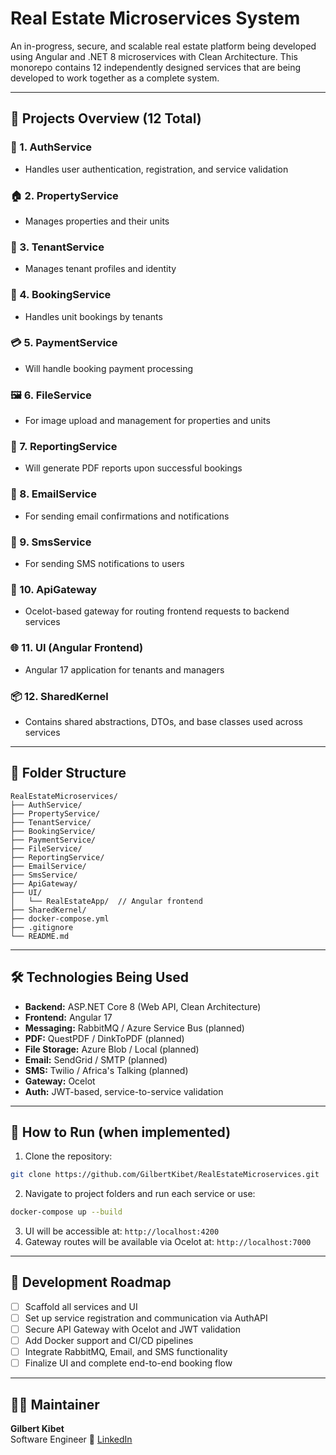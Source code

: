 # Real Estate Microservices System

An in-progress, secure, and scalable real estate platform being developed using Angular and .NET 8 microservices with Clean Architecture. This monorepo contains 12 independently designed services that are being developed to work together as a complete system.

---

## 🧱 Projects Overview (12 Total)

### 🔐 1. AuthService
- Handles user authentication, registration, and service validation

### 🏠 2. PropertyService
- Manages properties and their units

### 👤 3. TenantService
- Manages tenant profiles and identity

### 📅 4. BookingService
- Handles unit bookings by tenants

### 💳 5. PaymentService
- Will handle booking payment processing

### 🖼️ 6. FileService
- For image upload and management for properties and units

### 📄 7. ReportingService
- Will generate PDF reports upon successful bookings

### 📧 8. EmailService
- For sending email confirmations and notifications

### 📲 9. SmsService
- For sending SMS notifications to users

### 🔀 10. ApiGateway
- Ocelot-based gateway for routing frontend requests to backend services

### 🌐 11. UI (Angular Frontend)
- Angular 17 application for tenants and managers

### 📦 12. SharedKernel
- Contains shared abstractions, DTOs, and base classes used across services

---

## 📁 Folder Structure
```
RealEstateMicroservices/
├── AuthService/
├── PropertyService/
├── TenantService/
├── BookingService/
├── PaymentService/
├── FileService/
├── ReportingService/
├── EmailService/
├── SmsService/
├── ApiGateway/
├── UI/
│   └── RealEstateApp/  // Angular frontend
├── SharedKernel/
├── docker-compose.yml
├── .gitignore
└── README.md
```

---

## 🛠️ Technologies Being Used
- **Backend:** ASP.NET Core 8 (Web API, Clean Architecture)
- **Frontend:** Angular 17
- **Messaging:** RabbitMQ / Azure Service Bus (planned)
- **PDF:** QuestPDF / DinkToPDF (planned)
- **File Storage:** Azure Blob / Local (planned)
- **Email:** SendGrid / SMTP (planned)
- **SMS:** Twilio / Africa's Talking (planned)
- **Gateway:** Ocelot
- **Auth:** JWT-based, service-to-service validation

---

## 🚀 How to Run (when implemented)
1. Clone the repository:
```bash
git clone https://github.com/GilbertKibet/RealEstateMicroservices.git
```

2. Navigate to project folders and run each service or use:
```bash
docker-compose up --build
```

3. UI will be accessible at: `http://localhost:4200`
4. Gateway routes will be available via Ocelot at: `http://localhost:7000`

---

## 📌 Development Roadmap
- [ ] Scaffold all services and UI
- [ ] Set up service registration and communication via AuthAPI
- [ ] Secure API Gateway with Ocelot and JWT validation
- [ ] Add Docker support and CI/CD pipelines
- [ ] Integrate RabbitMQ, Email, and SMS functionality
- [ ] Finalize UI and complete end-to-end booking flow

---

## 👨‍💻 Maintainer
**Gilbert Kibet**  
Software Engineer 
🔗 [LinkedIn](https://www.linkedin.com/in/gilbert-kibet-ba494519b/)
